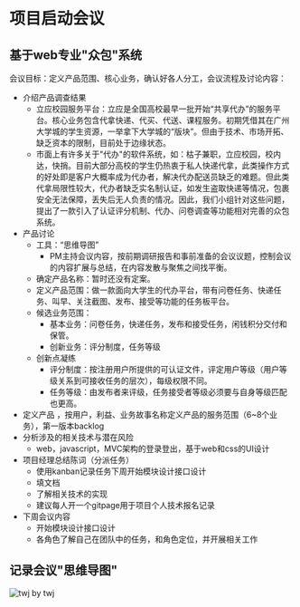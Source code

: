 # 项目启动会议
## 基于web专业"众包"系统
会议目标：定义产品范围、核心业务，确认好各人分工，会议流程及讨论内容：
- 介绍产品调查结果 
  - 立应校园服务平台：立应是全国高校最早一批开始“共享代办”的服务平台。核心业务包含代拿快递、代买、代送、课程服务。初期凭借其在广州大学城的学生资源，一举拿下大学城的“版块”。但由于技术、市场开拓、缺乏资本的限制，目前处于边缘状态。
  - 市面上有许多关于"代办"的软件系统，如：枯子兼职，立应校园，校内达，快捎。目前大部分高校的学生仍热衷于私人快递代拿，此类操作方式的好处即是客户大概率成为代办者，解决代办配送员缺乏的难题。但此类代拿局限性较大，代办者缺乏实名制认证，如发生盗取快递等情况，包裹安全无法保障，丢失后无人负责的情况。因此，我们小组针对这些问题，提出了一款引入了认证评分机制、代办、问卷调查等功能相对完善的众包系统。
- 产品讨论 
  - 工具：“思维导图”
    - PM主持会议内容，按前期调研报告和事前准备的会议议题，控制会议的内容扩展与总结，在内容发散与聚焦之间找平衡。
  - 确定产品名称：暂时还没有定案。
  - 定义产品范围：做一款面向大学生的代办平台，带有问卷任务、快递任务、叫早、关注截图、发布、接受等功能的任务板平台。
  - 候选业务范围：
    - 基本业务：问卷任务，快递任务，发布和接受任务，闲钱积分交付和保管。
    - 创新业务：评分制度，任务等级
  - 创新点凝练
    - 评分制度：按注册用户所提供的可认证文件，评定用户等级（用户等级关系到可接收任务的层次），每级权限不同。
    - 任务等级：由发布者来评级，任务接受者等级必须要与自身等级匹配也更高。
- 定义产品 ，按用户，利益、业务故事名称定义产品的服务范围（6~8个业务），第一版本backlog
- 分析涉及的相关技术与潜在风险
  - web，javascript，MVC架构的登录登出，基于web和css的UI设计
- 项目经理总结陈词（分派任务）
  - 使用kanban记录任务下周开始模块设计接口设计
  - 填文档
  - 了解相关技术的实现
  - 建议每人开一个gitpage用于项目个人技术报名记录
- 下周会议内容
  - 开始模块设计接口设计
  - 各角色了解自己在团队中的任务，和角色定位，并开展相关工作
  
## 记录会议"思维导图"
​![twj](file:///Users/tangweijie/Desktop/第一次會議記錄%20byTWJ.png)
by twj
